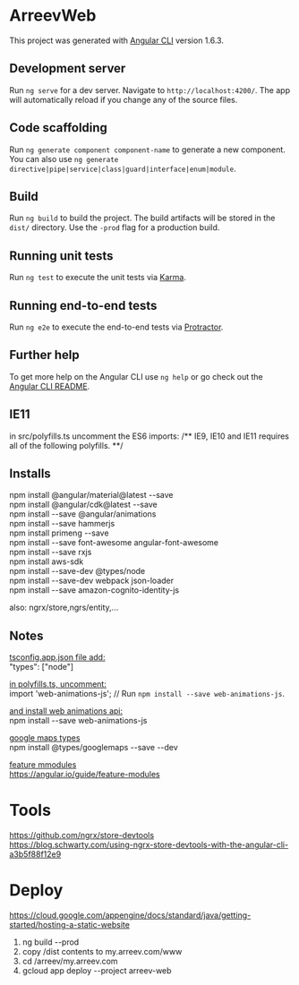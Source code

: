 # ArreevWeb

This project was generated with [Angular CLI](https://github.com/angular/angular-cli) version 1.6.3.

## Development server

Run `ng serve` for a dev server. Navigate to `http://localhost:4200/`. The app will automatically reload if you change any of the source files.

## Code scaffolding

Run `ng generate component component-name` to generate a new component. You can also use `ng generate directive|pipe|service|class|guard|interface|enum|module`.

## Build

Run `ng build` to build the project. The build artifacts will be stored in the `dist/` directory. Use the `-prod` flag for a production build.

## Running unit tests

Run `ng test` to execute the unit tests via [Karma](https://karma-runner.github.io).

## Running end-to-end tests

Run `ng e2e` to execute the end-to-end tests via [Protractor](http://www.protractortest.org/).

## Further help

To get more help on the Angular CLI use `ng help` or go check out the [Angular CLI README](https://github.com/angular/angular-cli/blob/master/README.md).

## IE11
in src/polyfills.ts uncomment the ES6 imports:
/** IE9, IE10 and IE11 requires all of the following polyfills. **/

## Installs
npm install @angular/material@latest --save<br>
npm install @angular/cdk@latest --save<br>
npm install --save @angular/animations<br>
npm install --save hammerjs<br>
npm install primeng --save<br>
npm install --save font-awesome angular-font-awesome<br>
npm install --save rxjs <br>
npm install aws-sdk<br>
npm install --save-dev @types/node<br>
npm install --save-dev webpack json-loader<br>
npm install --save amazon-cognito-identity-js<br>

also: ngrx/store,ngrs/entity,...

## Notes
<u>tsconfig.app.json file add:<br></u>
"types": ["node"]<br>
 
<u>in polyfills.ts, uncomment:</u><br>
import 'web-animations-js';  // Run `npm install --save web-animations-js`.<br>

<u>and install web animations api:</u><br>
npm install --save web-animations-js<br>

<u>google maps types</u><br>
npm install @types/googlemaps --save --dev

<u>feature mmodules</u><br>
https://angular.io/guide/feature-modules

# Tools
https://github.com/ngrx/store-devtools<br>
https://blog.schwarty.com/using-ngrx-store-devtools-with-the-angular-cli-a3b5f88f12e9

# Deploy
https://cloud.google.com/appengine/docs/standard/java/getting-started/hosting-a-static-website<br>
1. ng build --prod
2. copy /dist contents to my.arreev.com/www 
3. cd /arreev/my.arreev.com
4. gcloud app deploy --project arreev-web
